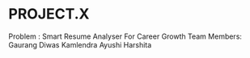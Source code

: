 # PROJECT.X
Problem : Smart Resume Analyser For Career Growth
Team Members:
Gaurang
Diwas
Kamlendra
Ayushi
Harshita
